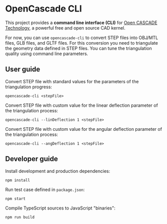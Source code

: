 # OpenCascade CLI

This project provides a **command line interface (CLI)** for [Open CASCADE Technology](https://www.opencascade.com/open-cascade-technology/), a powerful free and open source CAD kernel.

For now, you can use `opencascade-cli` to convert STEP files into OBJ/MTL files, GLB files, and GLTF files. For this conversion you need to triangulate the geometry data defined in STEP files. You can tune the triangulation quality using command line parameters.

## User guide

Convert STEP file with standard values for the parameters of the triangulation progress:

```
opencascade-cli <stepFile>
```

Convert STEP file with custom value for the linear deflection parameter of the triangulation process:

```
opencascade-cli --linDeflection 1 <stepFile>
```

Convert STEP file with custom value for the angular deflection parameter of the triangulation process:

```
opencascade-cli --angDeflection 1 <stepFile>
```

## Developer guide

Install development and production dependencies:

```
npm install
```

Run test case defined in `package.json`:

```
npm start
```

Compile TypeScript sources to JavaScript "binaries":

```
npm run build
```